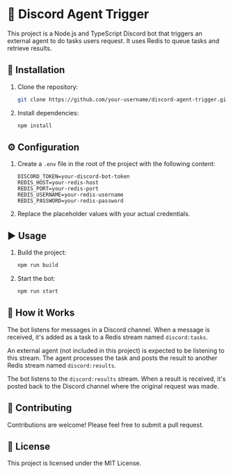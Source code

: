 # 🤖 Discord Agent Trigger

This project is a Node.js and TypeScript Discord bot that triggers an external agent to do tasks users request. It uses Redis to queue tasks and retrieve results.

## 🚀 Installation

1. Clone the repository:
   ```bash
   git clone https://github.com/your-username/discord-agent-trigger.git
   ```
2. Install dependencies:
   ```bash
   npm install
   ```

## ⚙️ Configuration

1. Create a `.env` file in the root of the project with the following content:
   ```
   DISCORD_TOKEN=your-discord-bot-token
   REDIS_HOST=your-redis-host
   REDIS_PORT=your-redis-port
   REDIS_USERNAME=your-redis-username
   REDIS_PASSWORD=your-redis-password
   ```
2. Replace the placeholder values with your actual credentials.

## ▶️ Usage

1. Build the project:
   ```bash
   npm run build
   ```
2. Start the bot:
   ```bash
   npm run start
   ```

## 🧠 How it Works

The bot listens for messages in a Discord channel. When a message is received, it's added as a task to a Redis stream named `discord:tasks`.

An external agent (not included in this project) is expected to be listening to this stream. The agent processes the task and posts the result to another Redis stream named `discord:results`.

The bot listens to the `discord:results` stream. When a result is received, it's posted back to the Discord channel where the original request was made.

## 🙏 Contributing

Contributions are welcome! Please feel free to submit a pull request.

## 📄 License

This project is licensed under the MIT License.

